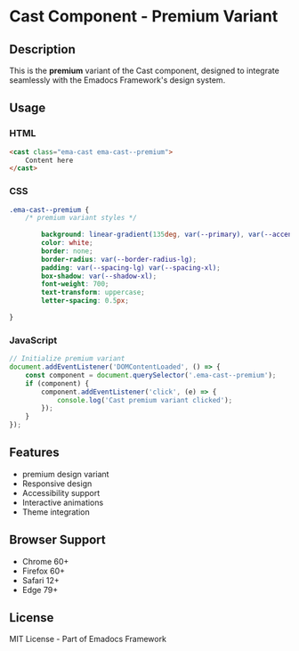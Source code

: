 # Cast Component - Premium Variant

## Description
This is the **premium** variant of the Cast component, designed to integrate seamlessly with the Emadocs Framework's design system.

## Usage

### HTML
```html
<cast class="ema-cast ema-cast--premium">
    Content here
</cast>
```

### CSS
```css
.ema-cast--premium {
    /* premium variant styles */
    
        background: linear-gradient(135deg, var(--primary), var(--accent));
        color: white;
        border: none;
        border-radius: var(--border-radius-lg);
        padding: var(--spacing-lg) var(--spacing-xl);
        box-shadow: var(--shadow-xl);
        font-weight: 700;
        text-transform: uppercase;
        letter-spacing: 0.5px;
    
}
```

### JavaScript
```javascript
// Initialize premium variant
document.addEventListener('DOMContentLoaded', () => {
    const component = document.querySelector('.ema-cast--premium');
    if (component) {
        component.addEventListener('click', (e) => {
            console.log('Cast premium variant clicked');
        });
    }
});
```

## Features
- premium design variant
- Responsive design
- Accessibility support
- Interactive animations
- Theme integration

## Browser Support
- Chrome 60+
- Firefox 60+
- Safari 12+
- Edge 79+

## License
MIT License - Part of Emadocs Framework
